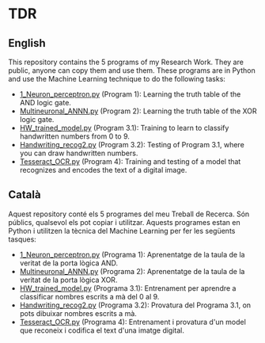 # TDR
## English
This repository contains the 5 programs of my Research Work. They are public, anyone can copy them and use them.
These programs are in Python and use the Machine Learning technique to do the following tasks:
- [1_Neuron_perceptron.py](https://github.com/Pikurrot/TDR/blob/main/1_neuron_Perceptron.py) (Program 1): Learning the truth table of the AND logic gate.
- [Multineuronal_ANNN.py](https://github.com/Pikurrot/TDR/blob/main/Multineuronal_ANN.py) (Program 2): Learning the truth table of the XOR logic gate.
- [HW_trained_model.py](https://github.com/Pikurrot/TDR/blob/main/HW_trained_model.py) (Program 3.1): Training to learn to classify handwritten numbers from 0 to 9.
- [Handwriting_recog2.py](https://github.com/Pikurrot/TDR/blob/main/Handwriting_recog2.py) (Program 3.2): Testing of Program 3.1, where you can draw handwritten numbers.
- [Tesseract_OCR.py](https://github.com/Pikurrot/TDR/blob/main/Tesseract_OCR.py) (Program 4): Training and testing of a model that recognizes and encodes the text of a digital image.
## Català
Aquest repository conté els 5 programes del meu Treball de Recerca. Són públics, qualsevol els pot copiar i utilitzar.
Aquests programes estan en Python i utilitzen la tècnica del Machine Learning per fer les següents tasques:
- [1_Neuron_perceptron.py](https://github.com/Pikurrot/TDR/blob/main/1_neuron_Perceptron.py) (Programa 1): Aprenentatge de la taula de la veritat de la porta lògica AND.
- [Multineuronal_ANNN.py](https://github.com/Pikurrot/TDR/blob/main/Multineuronal_ANN.py) (Programa 2): Aprenentatge de la taula de la veritat de la porta lògica XOR.
- [HW_trained_model.py](https://github.com/Pikurrot/TDR/blob/main/HW_trained_model.py) (Programa 3.1): Entrenament per aprendre a classificar nombres escrits a mà del 0 al 9.
- [Handwriting_recog2.py](https://github.com/Pikurrot/TDR/blob/main/Handwriting_recog2.py) (Programa 3.2): Provatura del Programa 3.1, on pots dibuixar nombres escrits a mà.
- [Tesseract_OCR.py](https://github.com/Pikurrot/TDR/blob/main/Tesseract_OCR.py) (Programa 4): Entrenament i provatura d'un model que reconeix i codifica el text d'una imatge digital.
